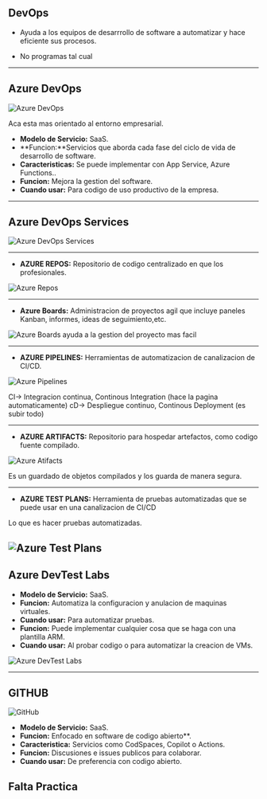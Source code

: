 ## DevOps

- Ayuda a los equipos de desarrrollo de software a automatizar y hace eficiente sus procesos.

- No programas tal cual

---------------------------------------------------------------------------

## Azure DevOps

![Azure DevOps](Imagenes/AzureDevOps.jpg)

Aca esta mas orientado al entorno empresarial.

- **Modelo de Servicio:** SaaS.
- **Funcion:**Servicios que aborda cada fase del ciclo de vida de desarrollo de software.
- **Caracteristicas:** Se puede implementar con App Service, Azure Functions..
- **Funcion:** Mejora la gestion del software.
- **Cuando usar:** Para codigo de uso productivo de la empresa.

-----------------------------------------------------------------------------------------

## Azure DevOps Services

![Azure DevOps Services](Imagenes/AzureDevOpsServices.png)

 -------------------------------------------------------------------------
- **AZURE REPOS:** Repositorio de codigo centralizado en que los profesionales.

![Azure Repos](Imagenes/AzureRepose.png)

-------------------------------------------------------------------------------------------------

- **Azure Boards:** Administracion de proyectos agil que incluye paneles Kanban, informes, ideas de seguimiento,etc.

![Azure Boards](Imagenes/AzureBoards.png)
ayuda a la gestion del proyecto mas facil
 
 ------------------------------------------------------------------------------------------

- **AZURE PIPELINES:** Herramientas de automatizacion de canalizacion de CI/CD.

![Azure Pipelines](Imagenes/AzurePipelines.png)

CI-> Integracion continua, Continous Integration (hace la pagina automaticamente)
cD-> Despliegue continuo, Continous Deployment (es subir todo)

------------------------------------------------------------------------------------------------------

- **AZURE ARTIFACTS:** Repositorio para hospedar artefactos, como codigo fuente compilado.

![Azure Atifacts](Imagenes/AzureArtifacts.png)

Es un guardado de objetos compilados y los guarda de manera segura.

-------------------------------------------------------------------------------------------------

- **AZURE TEST PLANS:** Herramienta de pruebas automatizadas que se puede usar en una canalizacion de CI/CD

Lo que es hacer pruebas automatizadas.

![Azure Test Plans](Imagenes/AzureTestPlans.png)
--------------------------------------------------------------------------------------

## Azure DevTest Labs

- **Modelo de Servicio:** SaaS.
- **Funcion:** Automatiza la configuracion y anulacion de maquinas virtuales.
- **Cuando usar:** Para automatizar pruebas.
- **Funcion:** Puede implementar cualquier cosa que se haga con una plantilla ARM.
- **Cuando usar:** Al probar codigo o para automatizar la creacion de VMs.

![Azure DevTest Labs](Imagenes/AzureDevTestLabs.png)

----------------------------------------------------------------------------------

## GITHUB

![GitHub](Imagenes/github.png)

- **Modelo de Servicio:** SaaS.
- **Funcion:** Enfocado en software de codigo abierto**.
- **Caracteristica:** Servicios como CodSpaces, Copilot o Actions.
- **Funcion:** Discusiones e issues publicos para colaborar.
- **Cuando usar:** De preferencia con codigo abierto.


**Falta Practica**
------------------------------------------------------------------------------------------
